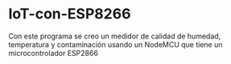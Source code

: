 # IoT-con-ESP8266
Con este programa se creo un medidor de calidad de humedad, temperatura y contaminación usando un NodeMCU que tiene un microcontrolador ESP2866 
